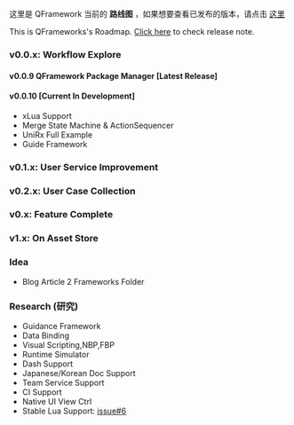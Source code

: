 
这里是 QFramework 当前的 **路线图** ，如果想要查看已发布的版本，请点击 [这里](https://github.com/liangxiegame/QFramework/releases)

This is QFrameworks's Roadmap.
[Click here](https://github.com/liangxiegame/QFramework/releases) to check release note.

### v0.0.x: Workflow Explore

#### v0.0.9 QFramework Package Manager [Latest Release]
#### v0.0.10 [Current In Development]
* xLua Support
* Merge State Machine & ActionSequencer
* UniRx Full Example
* Guide Framework

### v0.1.x: User Service Improvement

### v0.2.x: User Case Collection

### v0.x: Feature Complete

### v1.x: On Asset Store

### Idea

* Blog Article 2 Frameworks Folder

### Research (研究)
* Guidance Framework
* Data Binding
* Visual Scripting,NBP,FBP
* Runtime Simulator 
* Dash Support
* Japanese/Korean Doc Support
* Team Service Support
* CI Support
* Native UI View Ctrl
* Stable Lua Support: [issue#6](https://github.com/liangxiegame/QFramework/issues/6)
